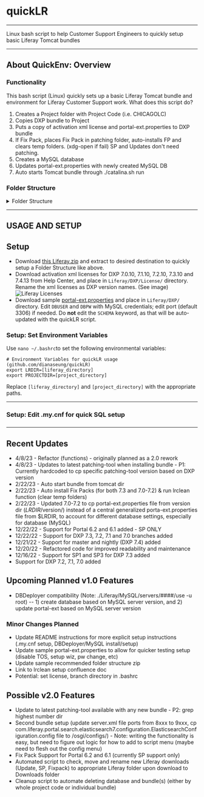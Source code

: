 # quickLR

---

Linux bash script to help Customer Support Engineers to quickly setup basic Liferay Tomcat bundles

---

## About QuickEnv: Overview

### Functionality

This bash script (Linux) quickly sets up a basic Liferay Tomcat bundle and environment for Liferay Customer Support work.
What does this script do?
1. Creates a Project folder with Project Code (i.e. CHICAGOLC)
2. Copies DXP bundle to Project
3. Puts a copy of activation xml license and portal-ext.properties to DXP bundle
4. If Fix Pack, places Fix Pack in patching folder, auto-installs FP and clears temp folders. (xdg-open if fail) SP and Updates don't need patching.
4. Creates a MySQL database
5. Updates portal-ext.properties with newly created MySQL DB
6. Auto starts Tomcat bundle through ./catalina.sh run

### Folder Structure

<details>
<summary>Folder Structure</summary>
<br>

    LIFERAY
    ├── DXP                                     # Parent folder for all clean DXP Bundle
    │   ├── 7.4                                 # Liferay Version
    │   │   ├── liferay-dxp-tomcat-7.4.13.u5    # (What is extracted from 'Bundled with Tomcat' .tar.gz downloads from HC with 'Extract Here' option)
    │   │   │   ├── liferay-dxp-7.4.13.u5       # 
    │   │   │   │   ├── data                    # 
    │   │   │   │   ├── deploy                  # 
    │   │   │   │   ├── osgi                    # 
    │   │   │   │   ├── portal-ext.properties   # 
    │   │   │   │   ├── ...                     # 
    │   │   ├── liferay-dxp-tomcat-7.4.13.u35   # 
    │   │   │   ├── liferay-dxp-7.4.13.u35      # 
    │   ├── 7.3                                 # 
    │   ├── 7.2                                 # 
    │   ├── 7.1                                 # 
    │   ├── 7.0                                 # 
    │   ├── License                             # Where licenses are stored
    ├── PROJECT                                 # Parent folder for all Projects
    │   ├── CHICAGOLCS                          # Project Code 
    │   │   ├── liferay-dxp-7.4.13.u5           # 
    │   │   │   ├── data                        # 
    │   │   │   ├── deploy                      # 
    │   │   │   ├── osgi                        # 
    │   │   │   ├── portal-ext.properties       # 
    │   │   │   ├── ...                         # 
    │   │   ├── liferay-dxp-7.4.13.u30          # 
    │   │   │   ├── data                        # 
    │   │   │   ├── deploy                      # 
    │   │   │   ├── osgi                        # 
    │   │   │   ├── portal-ext.properties       # 
    │   │   │   ├── ...                         # 
    │   ├── LRWWW                               # Project Code
    │   ├── ...                                 # 
    └── ...
</details>

---

## USAGE AND SETUP

## Setup
- Download [this Liferay.zip](/sample/Liferay.zip) and extract to desired destination to quickly setup a Folder Structure like above.
- Download activation xml licenses for DXP 7.0.10, 7.1.10, 7.2.10, 7.3.10 and 7.4.13 from Help Center, and place in `Liferay/DXP/License/` directory. Rename the xml licenses as DXP version names. (See image)
![Liferay Licenses](https://drive.google.com/file/d/1CP3Z-xHrRz0upGbhp9f3-TCSAyvnX1FY/view?usp=sharing)
- Download sample [portal-ext.properties](/sample/portal-ext.properties) and place in `Liferay/DXP/` directory. Edit `DBUSER` and `DBPW` with MySQL credentials; edit port (default 3306) if needed. Do **not** edit the `SCHEMA` keyword, as that will be auto-updated with the quickLR script.

### Setup: Set Environment Variables

Use `nano ~/.bashrc`to set the following environmental variables:
```
# Environment Variables for quickLR usage (github.com/dianaseung/quickLR)
export LRDIR=[liferay_directory]
export PROJECTDIR=[project_directory]
```
Replace `[liferay_directory]` and `[project_directory]` with the appropriate paths.

---

### Setup: Edit .my.cnf for quick SQL setup


###

---

## Recent Updates
- 4/8/23 - Refactor (functions) - originally planned as a 2.0 rework
- 4/8/23 - Updates to latest patching-tool when installing bundle - P1: Currently hardcoded to cp specific patching-tool version based on DXP version
- 2/22/23 - Auto start bundle from tomcat dir
- 2/22/23 - Auto install Fix Packs (for both 7.3 and 7.0-7.2) & run lrclean function (clear temp folders)
- 2/22/23 - Updated 7.0-7.2 to cp portal-ext.properties file from version dir ($LRDIR/$version/) instead of a central generalized porta-ext.properties file from $LRDIR, to account for different database settings, especially for database (MySQL)
- 12/22/22 - Support for Portal 6.2 and 6.1 added - SP ONLY
- 12/22/22 - Support for DXP 7.3, 7.2, 7.1 and 7.0 branches added
- 12/21/22 - Support for master and nightly (DXP 7.4) added
- 12/20/22 - Refactored code for improved readability and maintenance
- 12/16/22 - Support for SP1 and SP3 for DXP 7.3 added
- Support for DXP 7.2, 7.1, 7.0 added

## Upcoming Planned v1.0 Features
- DBDeployer compatibility (Note: ./Liferay/MySQL/servers/####/use -u root) -- 1) create database based on MySQL server version, and 2) update portal-ext based on MySQL server version

### Minor Changes Planned
- Update README instructions for more explicit setup instructions (.my.cnf setup, DBDeployer/MySQL install/setup)
- Update sample portal-ext.properties to allow for quicker testing setup (disable TOS, setup wiz, pw change, etc)
- Update sample recommended folder structure zip
- Link to lrclean setup confluence doc
- Potential: set license, branch directory in .bashrc

## Possible v2.0 Features
- Update to latest patching-tool available with any new bundle - P2: grep highest number dir
- Second bundle setup (update server.xml file ports from 8xxx to 9xxx, cp com.liferay.portal.search.elasticsearch7.configuration.ElasticsearchConfiguration.config file to /osgi/configs/) - Note: writing the functionality is easy, but need to figure out logic for how to add to script menu (maybe need to flesh out the config menu)
- Fix Pack Support for Portal 6.2 and 6.1 (currently SP support only)
- Automated script to check, move and rename new Liferay downloads (Update, SP, Fixpack) to appropriate Liferay folder upon download to Downloads folder
- Cleanup script to automate deleting database and bundle(s) (either by whole project code or individual bundle)